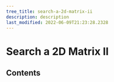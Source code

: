 ```yaml
---
tree_title: search-a-2d-matrix-ii
description: description
last_modified: 2022-06-09T21:23:28.2328
---
```


# Search a 2D Matrix II

## Contents
